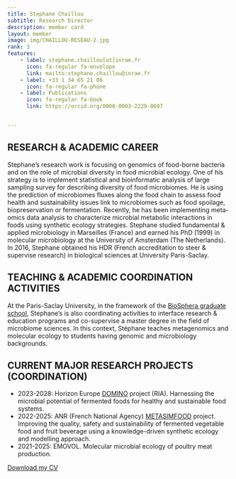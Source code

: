 ```yaml
---
title: Stephane Chaillou
subtitle: Research Director 
description: member card
layout: member
image: img/CHAILLOU-RESEAU-2.jpg
rank: 3
features:
    - label: stephane.chaillou[at]inrae.fr
      icon: fa-regular fa-envelope
      link: mailto:stephane.chaillou@inrae.fr
    - label: +33 1 34 65 21 06
      icon: fa-regular fa-phone
    - label: Publications
      icon: fa-regular fa-book
      link: https://orcid.org/0000-0003-2229-0697


---
```


## RESEARCH & ACADEMIC CAREER

Stephane’s research work is focusing on genomics of food-borne bacteria and on the role of microbial diversity in food microbial ecology. One of his strategy is to implement statistical and bioinformatic analysis of large sampling survey for describing diversity of food microbiomes. He is using the prediction of microbiomes fluxes along the food chain to assess food health and sustainability issues link to microbiomes such as food spoilage, biopreservation or fermentation. Recently, he has been implementing meta-omics data analysis to characterize microbial metabolic interactions in foods using synthetic ecology strategies. Stephane studied fundamental & applied microbiology in Marseilles (France) and earned his PhD (1999) in molecular microbiology at the University of Amsterdam (The Netherlands). In 2016, Stephane obtained his HDR (French accreditation to steer & supervise research) in biological sciences at University Paris-Saclay.

## TEACHING & ACADEMIC COORDINATION ACTIVITIES

At the Paris-Saclay University, in the framework of the [BioSphera graduate school](https://www.universite-paris-saclay.fr/en/graduate-schools/graduate-school-biosphera), Stephane’s is also coordinating activities to interface research & education programs and co-supervise a master degree in the field of microbiome sciences. In this context, Stéphane teaches metagenomics and molecular ecology to students having genomic and microbiology backgrounds.

## CURRENT MAJOR RESEARCH PROJECTS (COORDINATION)

- 2023-2028: Horizon Europe [DOMINO](http://fme.micalis.fr/projects/domino/) project (RIA). Harnessing the microbial potential of fermented foods for healthy and sustainable food systems.
- 2022-2025: ANR (French National Agency) [METASIMFOOD](http://fme.micalis.fr/projects/metasimfood/) project. Improving the quality, safety and sustainability of fermented vegetable food and fruit beverage using a knowledge-driven synthetic ecology and modelling approach.
- 2021-2025: EMOVOL. Molecular microbial ecology of poultry meat production.

[Download my CV](https://orcid.org/0000-0003-2229-0697)
